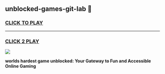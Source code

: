 
## unblocked-games-git-lab 👋
<h3>
<a href="https://premium.freeplayer.one?title=unblocked-games-git-lab&ref=14F">CLICK TO PLAY</a></h3>
<hr>

<h3>
<a href="https://premium.freeplayer.one?title=unblocked-games-git-lab&ref=14F">CLICK 2 PLAY</a>
  
</h3>

<a href="https://premium.freeplayer.one?title=unblocked-games-git-lab&ref=12F/"><img src="https://clearcache.store/games.png"></a>


**worlds hardest game unblocked: Your Gateway to Fun and Accessible Online Gaming**
